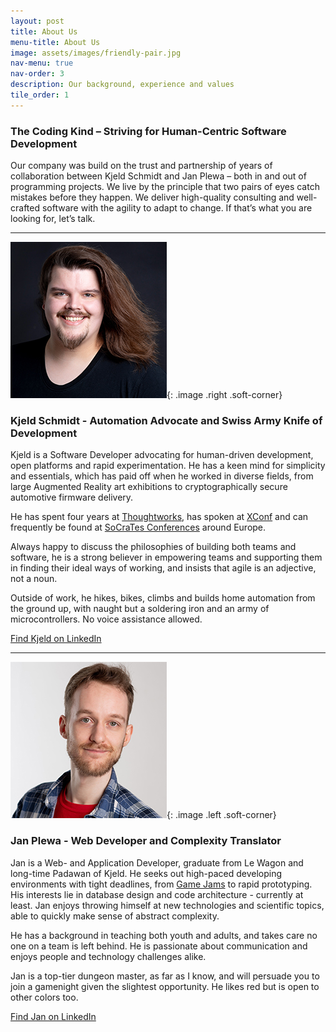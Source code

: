 ```yaml
---
layout: post
title: About Us
menu-title: About Us
image: assets/images/friendly-pair.jpg
nav-menu: true
nav-order: 3
description: Our background, experience and values
tile_order: 1
---
```


### The Coding Kind – Striving for Human-Centric Software Development

Our company was build on the trust and partnership of years of collaboration 
between Kjeld Schmidt and Jan Plewa – both in and out of programming projects. 
We live by the principle that two pairs of eyes catch mistakes before they happen.
We deliver high-quality consulting and well-crafted software with the agility 
to adapt to change. If that’s what you are looking for, let’s talk.

---

![](assets/images/kjeld-headshot.jpg){: .image .right .soft-corner}


### Kjeld Schmidt - Automation Advocate and Swiss Army Knife of Development

Kjeld is a Software Developer advocating for human-driven development, open 
platforms and rapid experimentation. He has a keen mind for simplicity and essentials, 
which has paid off when he worked in diverse fields, from large Augmented Reality 
art exhibitions to cryptographically secure automotive firmware delivery.

He has spent four years at [Thoughtworks](www.thoughtworks.com), 
has spoken at [XConf](https://www.youtube.com/watch?v=d4tBLzQlRGU) and can
frequently be found at [SoCraTes Conferences](https://www.socrates-conference.de/home)
around Europe.

Always happy to discuss the philosophies of building both teams and software, 
he is a strong believer in empowering teams and supporting them in finding their
ideal ways of working, and insists that agile is an adjective, not a noun.

Outside of work, he hikes, bikes, climbs and builds home automation from the 
ground up, with naught but a soldering iron and an army of microcontrollers.
No voice assistance allowed.

[Find Kjeld on LinkedIn](https://www.linkedin.com/in/kjeld-schmidt/)

---

![](assets/images/jan-headshot.jpg){: .image .left .soft-corner}


### Jan Plewa - Web Developer and Complexity Translator

Jan is a Web- and Application Developer, graduate from Le Wagon and long-time 
Padawan of Kjeld. He seeks out high-paced developing environments with tight 
deadlines, from [Game Jams](https://itch.io/jam/pirate15/rate/2849539) to rapid
prototyping. His interests lie in database design and code architecture - 
currently at least. Jan enjoys throwing himself at new technologies and 
scientific topics, able to quickly make sense of abstract complexity.

He has a background in teaching both youth and adults, and takes care no one on
a team is left behind. He is passionate about communication and enjoys people
and technology challenges alike.

Jan is a top-tier dungeon master, as far as I know, and will persuade you to
join a gamenight given the slightest opportunity. He likes red but is open to
other colors too.

[Find Jan on LinkedIn](https://www.linkedin.com/in/jan-plewa/)
